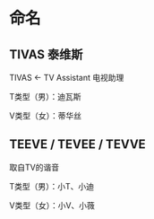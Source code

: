 # 命名

## TIVAS 泰维斯

TIVAS  ← TV Assistant 电视助理

T类型（男）：迪瓦斯 

V类型（女）：蒂华丝

## TEEVE / TEVEE / TEVVE

取自TV的谐音

T类型（男）：小T、小迪

V类型（女）：小V、小薇